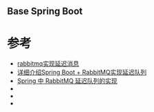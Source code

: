 ## Base Spring Boot 


# 参考
* [rabbitmq实现延迟消息](https://blog.csdn.net/liufei198613/article/details/53214004)
* [详细介绍Spring Boot + RabbitMQ实现延迟队列](https://juejin.im/post/5a12ffd451882578da0d7b3a)
* [Spring 中 RabbitMQ 延迟队列的实现](https://juejin.im/entry/58b118798d6d810057e5db13)
* []()
* []()
* []()